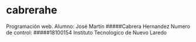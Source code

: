 # cabrerahe
Programación web.
Alumno: José Martín #####Cabrera Hernandez
Numero de control: #####18100154
Instituto Tecnologico de Nuevo Laredo
